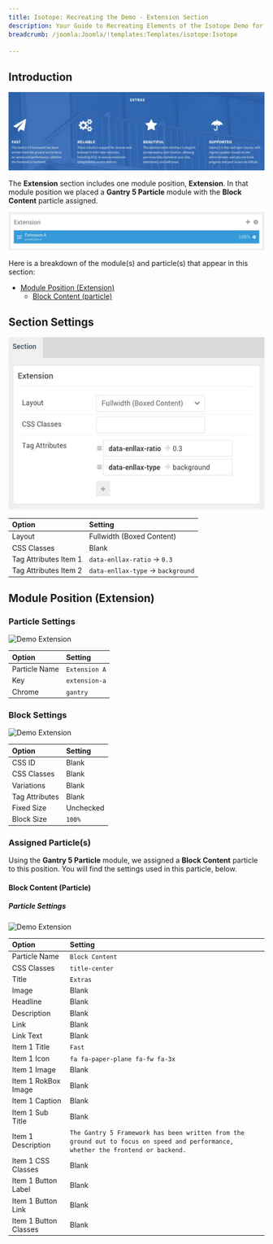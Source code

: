 ```yaml
---
title: Isotope: Recreating the Demo - Extension Section
description: Your Guide to Recreating Elements of the Isotope Demo for Joomla
breadcrumb: /joomla:Joomla/!templates:Templates/isotope:Isotope

---
```


## Introduction

![](assets/demo_8.jpeg)

The **Extension** section includes one module position, **Extension**. In that module position we placed a **Gantry 5 Particle** module with the **Block Content** particle assigned.

![](assets/home_extension.jpeg)

Here is a breakdown of the module(s) and particle(s) that appear in this section:

* [Module Position (Extension)](#module-position-(extension))
	* [Block Content (particle)](#block-content-(particle))

## Section Settings

![](assets/demo_extension_settings.jpeg)

| Option                | Setting                            |
| :---------------      | :----------                        |
| Layout                | Fullwidth (Boxed Content)          |
| CSS Classes           | Blank                              |
| Tag Attributes Item 1 | `data-enllax-ratio` -> `0.3`       |
| Tag Attributes Item 2 | `data-enllax-type` -> `background` |

## Module Position (Extension)

### Particle Settings

![Demo Extension](demo_extension_1.jpeg)

| Option        | Setting       |
| :-----        | :-----        |
| Particle Name | `Extension A` |
| Key           | `extension-a` |
| Chrome        | `gantry`      |

### Block Settings

![Demo Extension](demo_extension_2.jpeg)

| Option         | Setting   |
| :-----         | :-----    |
| CSS ID         | Blank     |
| CSS Classes    | Blank     |
| Variations     | Blank     |
| Tag Attributes | Blank     |
| Fixed Size     | Unchecked |
| Block Size     | `100%`    |

### Assigned Particle(s)

Using the **Gantry 5 Particle** module, we assigned a **Block Content** particle to this position. You will find the settings used in this particle, below.

#### Block Content (Particle)

##### Particle Settings

![Demo Extension](demo_extension_3.jpeg)

| Option                | Setting                                                                                                                           |
| :-----                | :-----                                                                                                                            |
| Particle Name         | `Block Content`                                                                                                                   |
| CSS Classes           | `title-center`                                                                                                                    |
| Title                 | `Extras`                                                                                                                          |
| Image                 | Blank                                                                                                                             |
| Headline              | Blank                                                                                                                             |
| Description           | Blank                                                                                                                             |
| Link                  | Blank                                                                                                                             |
| Link Text             | Blank                                                                                                                             |
| Item 1 Title          | `Fast`                                                                                                                            |
| Item 1 Icon           | `fa fa-paper-plane fa-fw fa-3x`                                                                                                   |
| Item 1 Image          | Blank                                                                                                                             |
| Item 1 RokBox Image   | Blank                                                                                                                             |
| Item 1 Caption        | Blank                                                                                                                             |
| Item 1 Sub Title      | Blank                                                                                                                             |
| Item 1 Description    | `The Gantry 5 Framework has been written from the ground out to focus on speed and performance, whether the frontend or backend.` |
| Item 1 CSS Classes    | Blank                                                                                                                             |
| Item 1 Button Label   | Blank                                                                                                                             |
| Item 1 Button Link    | Blank                                                                                                                             |
| Item 1 Button Classes | Blank                                                                                                                             |
